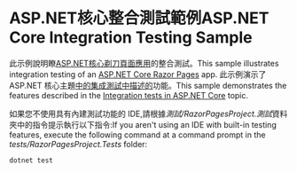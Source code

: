 # <a name="aspnet-core-integration-testing-sample"></a><span data-ttu-id="55b10-101">ASP.NET核心整合測試範例</span><span class="sxs-lookup"><span data-stu-id="55b10-101">ASP.NET Core Integration Testing Sample</span></span>

<span data-ttu-id="55b10-102">此示例說明瞭[ASP.NET核心剃刀頁面應用](https://docs.microsoft.com/aspnet/core/mvc/razor-pages)的整合測試。</span><span class="sxs-lookup"><span data-stu-id="55b10-102">This sample illustrates integration testing of an [ASP.NET Core Razor Pages](https://docs.microsoft.com/aspnet/core/mvc/razor-pages) app.</span></span> <span data-ttu-id="55b10-103">此示例演示了 ASP.NET 核心主題[中的集成測試中描述的](https://docs.microsoft.com/aspnet/core/test/integration-tests)功能。</span><span class="sxs-lookup"><span data-stu-id="55b10-103">This sample demonstrates the features described in the [Integration tests in ASP.NET Core](https://docs.microsoft.com/aspnet/core/test/integration-tests) topic.</span></span>

<span data-ttu-id="55b10-104">如果您不使用具有內建測試功能的 IDE,請根據*測試/RazorPagesProject.測試*資料夾中的指令提示執行以下指令:</span><span class="sxs-lookup"><span data-stu-id="55b10-104">If you aren't using an IDE with built-in testing features, execute the following command at a command prompt in the *tests/RazorPagesProject.Tests* folder:</span></span>

```console
dotnet test
```
